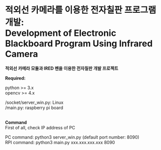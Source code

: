 <h1>적외선 카메라를 이용한 전자칠판 프로그램 개발:<br>Development of Electronic Blackboard Program Using Infrared Camera</h1>

<b>적외선 카메라 모듈과 IRED 펜을 이용한 전자칠판 개발 프로젝트</b>

<b>Required:</b><br>
<p>python >= 3.x<br>
opencv >= 4.x<br>

/socket/server_win.py: Linux<br>
/main.py: raspberry pi board<br><br></p>

<b>Command</b><br>
First of all, check IP address of PC<br>

PC command: python3 server_win.py (default port number: 8090)<br>
RPI command: python3 main.py xxx.xxx.xxx.xxx 8090<br>
